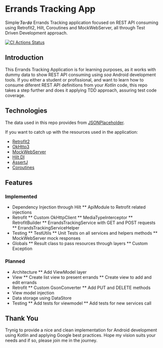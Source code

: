# Errands Tracking App

Simple ̷T̷o̷-̷d̷o̷  Errands Tracking application focused on REST API consuming using Retrofit2, Hilt, Coroutines and MockWebServer, all through Test Driven Development approach.

[![CI Actions Status](https://github.com/midanamiranda/errands-tracking/workflows/CI/badge.svg)](https://github.com/midanamiranda/errands-tracking/actions)

## Introduction

This Errands Tracking Application is for learning purposes, as it works with dummy data to show REST API consuming using _soa_ Android development tools.
If you either a student or profissional, and want to learn how to consume diferent REST API definitions from your _Kotlin_ code, this repo takes a step further and does it applying TDD approach, assuring test code coverage.

## Technologies

The data used in this repo provides from [JSONPlaceholder](https://jsonplaceholder.typicode.com/).

If you want to catch up with the resources used in the application:
* [Retrofit2](https://square.github.io/retrofit/)
* [OkHttp3](https://square.github.io/okhttp/)
* [MockWebServer](https://github.com/square/okhttp/tree/master/mockwebserver)
* [Hilt DI](https://developer.android.com/training/dependency-injection/hilt-android)
* [AssertJ](https://assertj.github.io/doc/)
* [Coroutines](https://developer.android.com/kotlin/coroutineshttps://developer.android.com/kotlin/coroutines)

## Features

### Implemented
* Dependency Injection through Hilt
** ApiModule to Retrofit related injections
* Retrofit
** Custom OkHttpClient
** MediaTypeInterceptor
** RetrofitBuilder
** ErrandsTrackingService with GET and POST requests
** ErrandsTrackingServiceHelper
* Testing
** TestUtils
** Unit Tests on all services and helpers methods
** MockWebServer mock responses
* Globals
** Result class to pass resources through layers
** Custom Exception

### Planned
* Architecture
** Add ViewModel layer
* View
** Create list view to present errands
** Create view to add and edit errands
* Retrofit
** Custom GsonConverter
** Add PUT and DELETE methods
* View model injection
* Data storage using DataStore
* Testing
** Add tests for viewmodel
** Add tests for new services call


## Thank You

Trynig to provide a nice and clean implementation for Android development using Kotlin and applying Google best practices.
Hope my vision suits your needs and if so, please join me in the journey.
